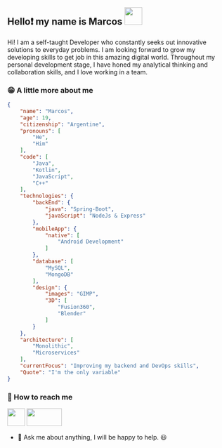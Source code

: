 ## Hello:heavy_exclamation_mark: my name is Marcos <img src="https://camo.githubusercontent.com/e8e7b06ecf583bc040eb60e44eb5b8e0ecc5421320a92929ce21522dbc34c891/68747470733a2f2f6d656469612e67697068792e636f6d2f6d656469612f6876524a434c467a6361737252346961377a2f67697068792e676966" width="40" height="40" />

Hi! I am a self-taught Developer who constantly seeks out innovative solutions to everyday problems. I am looking forward to grow my developing skills to get job in this amazing digital world. Throughout my personal development stage, I have honed my analytical thinking and collaboration skills, and I love working in a team.

### :grin: A little more about me

```json
{
    "name": "Marcos",
    "age": 19,
    "citizenship": "Argentine",
    "pronouns": [
        "He",
        "Him"
    ],
    "code": [
        "Java",
        "Kotlin",
        "JavaScript",
        "C++"
    ],
    "technologies": {
        "backEnd": {
            "java": "Spring-Boot",
            "javaScript": "NodeJs & Express"
        },
        "mobileApp": {
            "native": [
                "Android Development"
            ]
        },
        "database": [
            "MySQL",
            "MongoDB"
        ],
        "design": {
            "images": "GIMP",
            "3D": [
                "Fusion360",
                "Blender"
            ]
        }
    },
    "architecture": [
        "Monolithic",
        "Microservices"
    ],
    "currentFocus": "Improving my backend and DevOps skills",
    "Quote": "I'm the only variable"
}
```
### :link: How to reach me

<a href="https://www.linkedin.com/in/marcos-bindo/"><img src="https://cdn-icons-png.flaticon.com/512/174/174857.png" width="40" heigth="40"></a> <a href="mailto:bindomarcos13@gmail.com"> <img src="https://1000marcas.net/wp-content/uploads/2019/11/logo-Gmail-1-500x281.png" width="80" height="40" > </a> 

-   💬  Ask me about anything, I will be happy to help.  😃
<!---
BindoMarcos/BindoMarcos is a ✨ special ✨ repository because its `README.md` (this file) appears on your GitHub profile.
You can click the Preview link to take a look at your changes.
--->

